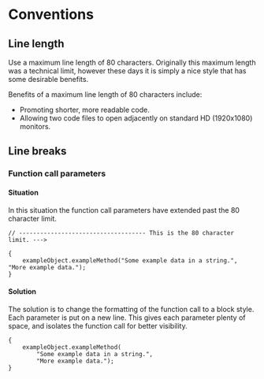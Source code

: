 # Conventions

## Line length

Use a maximum line length of 80 characters. Originally this maximum length was a technical limit, however these days it is simply a nice style that has some desirable benefits.

Benefits of a maximum line length of 80 characters include:

* Promoting shorter, more readable code.
* Allowing two code files to open adjacently on standard HD (1920x1080) monitors.

## Line breaks

### Function call parameters

#### Situation

In this situation the function call parameters have extended past the 80 character limit.

    // ------------------------------------ This is the 80 character limit. --->

    {
        exampleObject.exampleMethod("Some example data in a string.", "More example data.");
    }

#### Solution

The solution is to change the formatting of the function call to a block style. Each parameter is put on a new line. This gives each parameter plenty of space, and isolates the function call for better visibility.

    {
        exampleObject.exampleMethod(
            "Some example data in a string.",
            "More example data.");
    }
